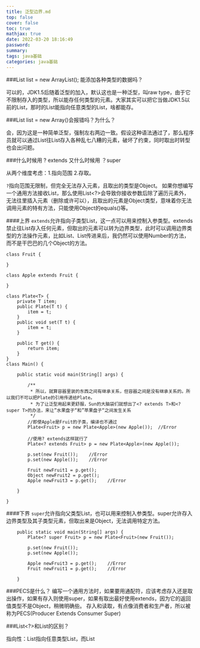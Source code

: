 ```yaml
---
title: 泛型边界.md
top: false
cover: false
toc: true
mathjax: true
date: 2022-03-20 18:16:49
password:
summary:
tags: java基础
categories: java基础
---
```

###List list = new ArrayList(); 能添加各种类型的数据吗？

可以的，JDK1.5后随着泛型的加入，默认这也是一种泛型，叫raw type，由于它不限制存入的类型，所以能存任何类型的元素。大家其实可以把它当做JDK1.5以前的List，那时的List能指向任意类型的List，啥都能存。

###List<Object> list = new Array<Integer>()会报错吗？为什么？

会，因为这是一种简单泛型，强制左右两边一致。假设这种语法通过了，那么程序员就可以通过List<Object>往List<Integer>存入各种乱七八糟的元素，破坏了约束，同时取出时转型也会出问题。


###什么时候用 ? extends 又什么时候用 ？super

从两个维度考虑：1.指向范围 2.存取。

`?`指向范围无限制，但完全无法存入元素，且取出的类型是Object。
如果你想编写一个通用方法接收List，那么使用List<?>会导致你接收参数后除了遍历元素外，无法往里插入元素（删除或许可以），且取出的元素是Object类型，意味着你无法调用元素的特有方法，只能使用Object的equals()等。

####上界
`extends`允许指向子类型List，这一点可以用来控制入参类型。extends禁止往List存入任何元素，但取出的元素可以转为边界类型，此时可以调用边界类型的方法操作元素，比如List<Integer>、List<Long>传进来后，我仍然可以使用Number的方法，而不是干巴巴的几个Object的方法。
~~~
class Fruit {

}

class Apple extends Fruit {

}

class Plate<T> {
    private T item;
    public Plate(T t) {
        item = t;
    }
    public void set(T t) {
        item = t;
    }

    public T get() {
        return item;
    }
}
class Main() {

    public static void main(String[] args) {

        /**
         * 所以，就算容器里装的东西之间有继承关系，但容器之间是没有继承关系的。所以我们不可以把Plate的引用传递给Plate。
         * 为了让泛型用起来更舒服，Sun的大脑袋们就想出了<? extends T>和<? super T>的办法，来让”水果盘子“和”苹果盘子“之间发生关系
         */
        //即使Apple是Fruit的子类，编译也不通过
        Plate<Fruit> p = new Plate<Apple>(new Apple());  //Error

        //使用? extends这样就行了
        Plate<? extends Fruit> p = new Plate<Apple>(new Apple());

        p.set(new Fruit());    //Error
        p.set(new Apple());    //Error

        Fruit newFruit1 = p.get();
        Object newFruit2 = p.get();
        Apple newFruit3 = p.get();    //Error

    }

}

~~~

####下界
`super`允许指向父类型List，也可以用来控制入参类型。super允许存入边界类型及其子类型元素，但取出来是Object，无法调用特定方法。

~~~
    public static void main(String[] args) {
        Plate<? super Fruit> p = new Plate<Fruit>(new Fruit());

        p.set(new Fruit());
        p.set(new Apple());

        Apple newFruit3 = p.get();    //Error
        Fruit newFruit1 = p.get();    //Error

    }
~~~
###PECS是什么？
编写一个通用方法时，如果要用通配符，应该考虑存入还是取出操作，如果有存入则使用super，如果有取出最好使用extends，因为它的返回值类型不是Object，稍微明确些。
存入和读取，有点像消费者和生产者，所以被称为PECS(Producer Extends Consumer Super)

###List<?>和List<Object>的区别？

指向性：List<?>指向任意类型List，而List<Object>是简单泛型，只能指向List<Object>
存取：List<?>不能存任何东西，List<Object>可以存任何东西，但取出来都是Object
